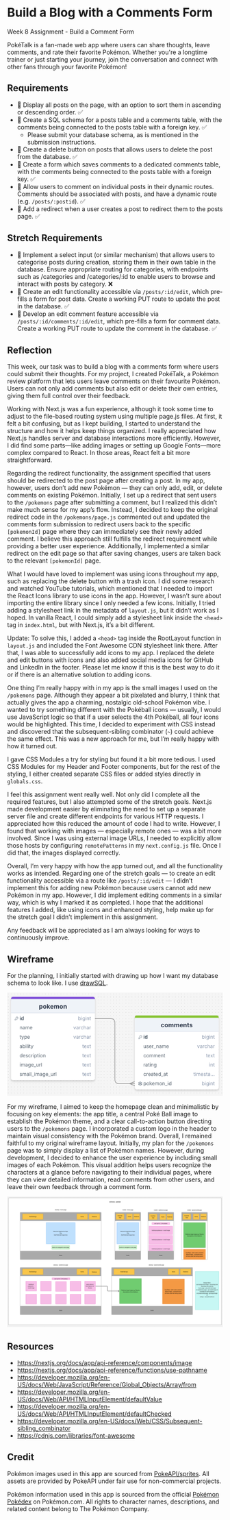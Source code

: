# Build a Blog with a Comments Form

Week 8 Assignment - Build a Comment Form

PokéTalk is a fan-made web app where users can share thoughts, leave comments, and rate their favorite Pokémon. Whether you're a longtime trainer or just starting your journey, join the conversation and connect with other fans through your favorite Pokémon!

## Requirements
- 🎯 Display all posts on the page, with an option to sort them in ascending or descending order. ✅
- 🎯 Create a SQL schema for a posts table and a comments table, with the comments being connected to the posts table with a foreign key. ✅
    - Please submit your database schema, as is mentioned in the submission instructions.
- 🎯 Create a delete button on posts that allows users to delete the post from the database. ✅
- 🎯 Create a form which saves comments to a dedicated comments table, with the comments being connected to the posts table with a foreign key. ✅
- 🎯 Allow users to comment on individual posts in their dynamic routes. Comments should be associated with posts, and have a dynamic route (e.g. ```/posts/:postid```). ✅ 
- 🎯 Add a redirect when a user creates a post to redirect them to the posts page. ✅

## Stretch Requirements
- 🏹 Implement a select input (or similar mechanism) that allows users to categorise posts during creation, storing them in their own table in the database. Ensure appropriate routing for categories, with endpoints such as /categories and /categories/:id to enable users to browse and interact with posts by category. ❌
- 🏹 Create an edit functionality accessible via ```/posts/:id/edit```, which pre-fills a form for post data. Create a working PUT route to update the post in the database. ✅ 
- 🏹 Develop an edit comment feature accessible via ```/posts/:id/comments/:id/edit```, which pre-fills a form for comment data. Create a working PUT route to update the comment in the database. ✅

## Reflection
This week, our task was to build a blog with a comments form where users could submit their thoughts. For my project, I created PokéTalk, a Pokémon review platform that lets users leave comments on their favourite Pokémon. Users can not only add comments but also edit or delete their own entries, giving them full control over their feedback.

Working with Next.js was a fun experience, although it took some time to adjust to the file-based routing system using multiple page.js files. At first, it felt a bit confusing, but as I kept building, I started to understand the structure and how it helps keep things organized. I really appreciated how Next.js handles server and database interactions more efficiently. However, I did find some parts—like adding images or setting up Google Fonts—more complex compared to React. In those areas, React felt a bit more straightforward. 

Regarding the redirect functionality, the assignment specified that users should be redirected to the post page after creating a post. In my app, however, users don’t add new Pokémon — they can only add, edit, or delete comments on existing Pokémon. Initially, I set up a redirect that sent users to the ```/pokemons``` page after submitting a comment, but I realized this didn’t make much sense for my app’s flow. Instead, I decided to keep the original redirect code in the ```/pokemons/page.js``` commented out and updated the comments form submission to redirect users back to the specific ```[pokemonId]``` page where they can immediately see their newly added comment. I believe this approach still fulfills the redirect requirement while providing a better user experience. Additionally, I implemented a similar redirect on the edit page so that after saving changes, users are taken back to the relevant ```[pokemonId]``` page.

What I would have loved to implement was using icons throughout my app, such as replacing the delete button with a trash icon. I did some research and watched YouTube tutorials, which mentioned that I needed to import the React Icons library to use icons in the app. However, I wasn’t sure about importing the entire library since I only needed a few icons. Initially, I tried adding a stylesheet link in the metadata of ```layout.js```, but it didn’t work as I hoped. In vanilla React, I could simply add a stylesheet link inside the ```<head>``` tag in ```index.html```, but with Next.js, it’s a bit different.

Update: To solve this, I added a ```<head>``` tag inside the RootLayout function in ```layout.js``` and included the Font Awesome CDN stylesheet link there. After that, I was able to successfully add icons to my app. I replaced the delete and edit buttons with icons and also added social media icons for GitHub and LinkedIn in the footer. Please let me know if this is the best way to do it or if there is an alternative solution to adding icons.

One thing I’m really happy with in my app is the small images I used on the ```/pokemons``` page. Although they appear a bit pixelated and blurry, I think that actually gives the app a charming, nostalgic old-school Pokémon vibe. I wanted to try something different with the Pokéball icons — usually, I would use JavaScript logic so that if a user selects the 4th Pokéball, all four icons would be highlighted. This time, I decided to experiment with CSS instead and discovered that the subsequent-sibling combinator (```~```) could achieve the same effect. This was a new approach for me, but I’m really happy with how it turned out.

I gave CSS Modules a try for styling but found it a bit more tedious. I used CSS Modules for my Header and Footer components, but for the rest of the styling, I either created separate CSS files or added styles directly in ```globals.css```.

I feel this assignment went really well. Not only did I complete all the required features, but I also attempted some of the stretch goals. Next.js made development easier by eliminating the need to set up a separate server file and create different endpoints for various HTTP requests. I appreciated how this reduced the amount of code I had to write. However, I found that working with images — especially remote ones — was a bit more involved. Since I was using external image URLs, I needed to explicitly allow those hosts by configuring ```remotePatterns``` in my ```next.config.js``` file. Once I did that, the images displayed correctly.

Overall, I’m very happy with how the app turned out, and all the functionality works as intended. Regarding one of the stretch goals — to create an edit functionality accessible via a route like ```/posts/:id/edit``` — I didn’t implement this for adding new Pokémon because users cannot add new Pokémon in my app. However, I did implement editing comments in a similar way, which is why I marked it as completed. I hope that the additional features I added, like using icons and enhanced styling, help make up for the stretch goal I didn’t implement in this assignment.

Any feedback will be appreciated as I am always looking for ways to continuously improve.

## Wireframe
For the planning, I initially started with drawing up how I want my database schema to look like. I use [drawSQL](https://drawsql.app/). 

<div align=center>
<img src="./additional/initial-planning-database-table.png">
</div>

For my wireframe, I aimed to keep the homepage clean and minimalistic by focusing on key elements: the app title, a central Poké Ball image to establish the Pokémon theme, and a clear call-to-action button directing users to the ```/pokemons``` page. I incorporated a custom logo in the header to maintain visual consistency with the Pokémon brand. Overall, I remained faithful to my original wireframe layout. Initially, my plan for the ```/pokemons``` page was to simply display a list of Pokémon names. However, during development, I decided to enhance the user experience by including small images of each Pokémon. This visual addition helps users recognize the characters at a glance before navigating to their individual pages, where they can view detailed information, read comments from other users, and leave their own feedback through a comment form.

<div align=center>
<img src="./additional/wireframe-poketalk.png">
</div>

## Resources
- https://nextjs.org/docs/app/api-reference/components/image
- https://nextjs.org/docs/app/api-reference/functions/use-pathname
- https://developer.mozilla.org/en-US/docs/Web/JavaScript/Reference/Global_Objects/Array/from 
- https://developer.mozilla.org/en-US/docs/Web/API/HTMLInputElement/defaultValue
- https://developer.mozilla.org/en-US/docs/Web/API/HTMLInputElement/defaultChecked
- https://developer.mozilla.org/en-US/docs/Web/CSS/Subsequent-sibling_combinator 
- https://cdnjs.com/libraries/font-awesome

## Credit 
Pokémon images used in this app are sourced from [PokeAPI/sprites](https://github.com/PokeAPI/sprites). All assets are provided by PokeAPI under fair use for non-commercial projects.

Pokémon information used in this app is sourced from the official [Pokémon Pokédex](https://www.pokemon.com/uk/pokedex) on Pokémon.com. All rights to character names, descriptions, and related content belong to The Pokémon Company.